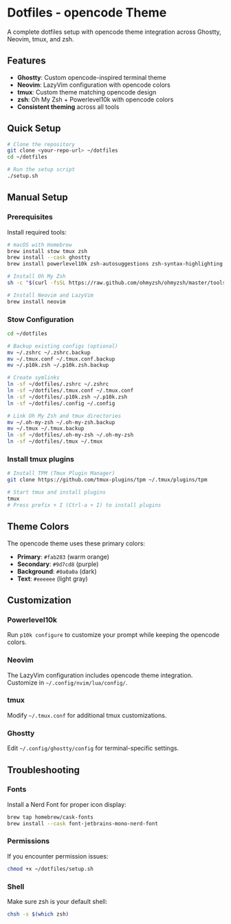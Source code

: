 # Dotfiles - opencode Theme

A complete dotfiles setup with opencode theme integration across Ghostty, Neovim, tmux, and zsh.

## Features

- **Ghostty**: Custom opencode-inspired terminal theme
- **Neovim**: LazyVim configuration with opencode colors
- **tmux**: Custom theme matching opencode design
- **zsh**: Oh My Zsh + Powerlevel10k with opencode colors
- **Consistent theming** across all tools

## Quick Setup

```bash
# Clone the repository
git clone <your-repo-url> ~/dotfiles
cd ~/dotfiles

# Run the setup script
./setup.sh
```

## Manual Setup

### Prerequisites

Install required tools:
```bash
# macOS with Homebrew
brew install stow tmux zsh
brew install --cask ghostty
brew install powerlevel10k zsh-autosuggestions zsh-syntax-highlighting

# Install Oh My Zsh
sh -c "$(curl -fsSL https://raw.github.com/ohmyzsh/ohmyzsh/master/tools/install.sh)"

# Install Neovim and LazyVim
brew install neovim
```

### Stow Configuration

```bash
cd ~/dotfiles

# Backup existing configs (optional)
mv ~/.zshrc ~/.zshrc.backup
mv ~/.tmux.conf ~/.tmux.conf.backup
mv ~/.p10k.zsh ~/.p10k.zsh.backup

# Create symlinks
ln -sf ~/dotfiles/.zshrc ~/.zshrc
ln -sf ~/dotfiles/.tmux.conf ~/.tmux.conf
ln -sf ~/dotfiles/.p10k.zsh ~/.p10k.zsh
ln -sf ~/dotfiles/.config ~/.config

# Link Oh My Zsh and tmux directories
mv ~/.oh-my-zsh ~/.oh-my-zsh.backup
mv ~/.tmux ~/.tmux.backup
ln -sf ~/dotfiles/.oh-my-zsh ~/.oh-my-zsh
ln -sf ~/dotfiles/.tmux ~/.tmux
```

### Install tmux plugins

```bash
# Install TPM (Tmux Plugin Manager)
git clone https://github.com/tmux-plugins/tpm ~/.tmux/plugins/tpm

# Start tmux and install plugins
tmux
# Press prefix + I (Ctrl-a + I) to install plugins
```

## Theme Colors

The opencode theme uses these primary colors:
- **Primary**: `#fab283` (warm orange)
- **Secondary**: `#9d7cd8` (purple)
- **Background**: `#0a0a0a` (dark)
- **Text**: `#eeeeee` (light gray)

## Customization

### Powerlevel10k
Run `p10k configure` to customize your prompt while keeping the opencode colors.

### Neovim
The LazyVim configuration includes opencode theme integration. Customize in `~/.config/nvim/lua/config/`.

### tmux
Modify `~/.tmux.conf` for additional tmux customizations.

### Ghostty
Edit `~/.config/ghostty/config` for terminal-specific settings.

## Troubleshooting

### Fonts
Install a Nerd Font for proper icon display:
```bash
brew tap homebrew/cask-fonts
brew install --cask font-jetbrains-mono-nerd-font
```

### Permissions
If you encounter permission issues:
```bash
chmod +x ~/dotfiles/setup.sh
```

### Shell
Make sure zsh is your default shell:
```bash
chsh -s $(which zsh)
```